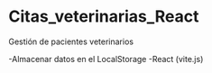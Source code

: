 # Citas_veterinarias_React
Gestión de pacientes veterinarios

-Almacenar datos en el LocalStorage
-React (vite.js)
